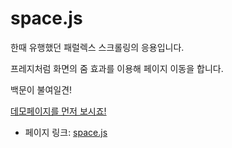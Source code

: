 # space.js

한때 유행했던 패럴렉스 스크롤링의 응용입니다.

프레지처럼 화면의 줌 효과를 이용해 페이지 이동을 합니다.

백문이 불여일견!

[데모페이지를 먼저 보시죠!](http://www.slashie.org/space.js/demo1.html)


 - 페이지 링크: [space.js](https://github.com/gopatrik/space.js)
